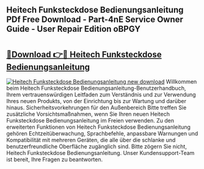 ## Heitech Funksteckdose Bedienungsanleitung PDf Free Download - Part-4nE Service Owner Guide - User Repair Edition oBPGY

# <h2><a href="http://df2b83e.blite.top/?on=Heitech+Funksteckdose+Bedienungsanleitung">🔗Download 👉🔴 Heitech Funksteckdose Bedienungsanleitung</a></h2>

[![Heitech Funksteckdose Bedienungsanleitung new download](https://i.imgur.com/lujVjoI.png)](http://df2b83e.blite.top/?on=Heitech+Funksteckdose+Bedienungsanleitung)
Willkommen beim Heitech Funksteckdose Bedienungsanleitung-Benutzerhandbuch, Ihrem vertrauenswürdigen Leitfaden zum Verständnis und zur Verwendung Ihres neuen Produkts, von der Einrichtung bis zur Wartung und darüber hinaus. Sicherheitsvorkehrungen für den Außenbereich Bitte treffen Sie zusätzliche Vorsichtsmaßnahmen, wenn Sie Ihren neuen Heitech Funksteckdose Bedienungsanleitung im Freien verwenden. Zu den erweiterten Funktionen von Heitech Funksteckdose Bedienungsanleitung gehören Echtzeitüberwachung, Sprachbefehle, anpassbare Warnungen und Kompatibilität mit mehreren Geräten, die alle über die schlanke und benutzerfreundliche Oberfläche zugänglich sind. Bitte zögern Sie nicht, Heitech Funksteckdose Bedienungsanleitung. Unser Kundensupport-Team ist bereit, Ihre Fragen zu beantworten.
